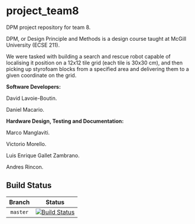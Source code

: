 project_team8
=============

DPM project repository for team 8.

DPM, or Design Principle and Methods is a design course taught at McGill University (ECSE 211).

We were tasked with building a search and rescue robot capable of localising it position on a 12x12 tile grid
(each tile is 30x30 cm), and then picking up styrofoam blocks from a specified area and delivering them to a given
coordinate on the grid.

**Software Developers:**

David Lavoie-Boutin.

Daniel Macario.

**Hardware Design, Testing and Documentation:**

Marco Manglaviti.

Victorio Morello.

Luis Enrique Gallet Zambrano.

Andres Rincon.

Build Status
------------

[Master Status]: http://104.131.160.54:8080/buildStatus/icon?job=dpm_team_8_project_master

| Branch   | Status                                                                                |
|:--------:|:-------------------------------------------------------------------------------------:|
| `master` | [![Build Status][Master Status]](http://104.131.160.54:8080/job/dpm_team_8_project_master) |
